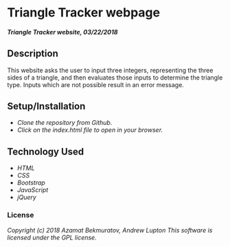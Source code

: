 # Triangle Tracker webpage

#### _Triangle Tracker website, 03/22/2018_

## Description
This website asks the user to input three integers, representing the three sides of a triangle, and then evaluates those inputs to determine the triangle type. Inputs which are not possible result in an error message. 

## Setup/Installation
* _Clone the repository from Github._
* _Click on the index.html file to open in your browser._

## Technology Used
* _HTML_
* _CSS_
* _Bootstrap_
* _JavaScript_
* _jQuery_

### License
_Copyright (c) 2018 Azamat Bekmuratov, Andrew Lupton_
_This software is licensed under the GPL license._
